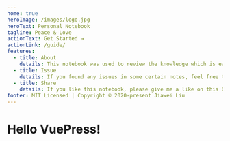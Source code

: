 ```yaml
---
home: true
heroImage: /images/logo.jpg
heroText: Personal Notebook
tagline: Peace & Love
actionText: Get Started →
actionLink: /guide/
features:
  - title: About
    details: This notebook was used to review the knowledge which is easy to forget.
  - title: Issue
    details: If you found any issues in some certain notes, feel free to post the issues on this GitHub repo :)
  - title: Share
    details: If you like this notebook, please give me a like on this GitHub repo. Also, share with someone who wants these knowledge.
footer: MIT Licensed | Copyright © 2020-present Jiawei Liu
---
```


# Hello VuePress!
